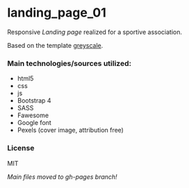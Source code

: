 # landing_page_01

Responsive *Landing page* realized for a sportive association.


Based on the template [greyscale](https://startbootstrap.com/template-overviews/grayscale/). 

### Main technologies/sources utilized:

* html5
* css
* js
* Bootstrap 4
* SASS
* Fawesome
* Google font
* Pexels (cover image, attribution free)

### License

MIT

*Main files moved to gh-pages branch!*
